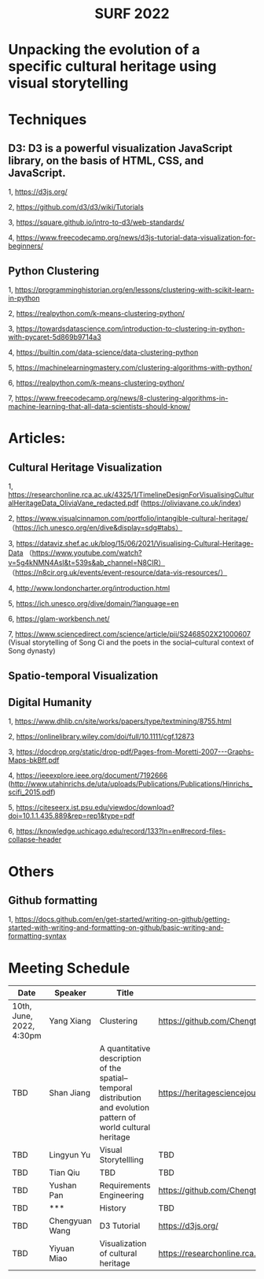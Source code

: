 <h1 align="center">SURF 2022</h1>

# Unpacking the evolution of a specific cultural heritage using visual storytelling

# Techniques
## D3: D3 is a powerful visualization JavaScript library, on the basis of HTML, CSS, and JavaScript.
1, https://d3js.org/

2, https://github.com/d3/d3/wiki/Tutorials

3, https://square.github.io/intro-to-d3/web-standards/

4, https://www.freecodecamp.org/news/d3js-tutorial-data-visualization-for-beginners/

## Python Clustering

1, https://programminghistorian.org/en/lessons/clustering-with-scikit-learn-in-python

2, https://realpython.com/k-means-clustering-python/

3, https://towardsdatascience.com/introduction-to-clustering-in-python-with-pycaret-5d869b9714a3

4, https://builtin.com/data-science/data-clustering-python

5, https://machinelearningmastery.com/clustering-algorithms-with-python/

6, https://realpython.com/k-means-clustering-python/

7, https://www.freecodecamp.org/news/8-clustering-algorithms-in-machine-learning-that-all-data-scientists-should-know/
 




# Articles:
## Cultural Heritage Visualization
1, https://researchonline.rca.ac.uk/4325/1/TimelineDesignForVisualisingCulturalHeritageData_OliviaVane_redacted.pdf (https://oliviavane.co.uk/index)

2, https://www.visualcinnamon.com/portfolio/intangible-cultural-heritage/ （https://ich.unesco.org/en/dive&display=sdg#tabs）

3,  https://dataviz.shef.ac.uk/blog/15/06/2021/Visualising-Cultural-Heritage-Data （https://www.youtube.com/watch?v=5g4kNMN4AsI&t=539s&ab_channel=N8CIR）
（https://n8cir.org.uk/events/event-resource/data-vis-resources/）

4, http://www.londoncharter.org/introduction.html

5, https://ich.unesco.org/dive/domain/?language=en

6, https://glam-workbench.net/

7, https://www.sciencedirect.com/science/article/pii/S2468502X21000607 (Visual storytelling of Song Ci and the poets in the social–cultural context of Song dynasty)

## Spatio-temporal Visualization 

## Digital Humanity

1, https://www.dhlib.cn/site/works/papers/type/textmining/8755.html

2, https://onlinelibrary.wiley.com/doi/full/10.1111/cgf.12873

3, https://docdrop.org/static/drop-pdf/Pages-from-Moretti-2007---Graphs-Maps-bkBff.pdf

4, https://ieeexplore.ieee.org/document/7192666 (http://www.utahinrichs.de/uta/uploads/Publications/Publications/Hinrichs_scifi_2015.pdf)

5, https://citeseerx.ist.psu.edu/viewdoc/download?doi=10.1.1.435.889&rep=rep1&type=pdf

6, https://knowledge.uchicago.edu/record/133?ln=en#record-files-collapse-header

# Others
## Github formatting

1, https://docs.github.com/en/get-started/writing-on-github/getting-started-with-writing-and-formatting-on-github/basic-writing-and-formatting-syntax



# Meeting Schedule

| **Date** | **Speaker**  | **Title**  |  **Reference** |
| ------- | --------------- | ---------------- | -------- |
|  10th, June, 2022, 4:30pm | Yang Xiang | Clustering | https://github.com/ChengtaoJi/SURF2022/tree/main/Presentation/XiangYang |
| TBD   | Shan Jiang | A quantitative description of the spatial–temporal distribution and evolution pattern of world cultural heritage | https://heritagesciencejournal.springeropen.com/articles/10.1186/s40494-021-00549-6 |
| TBD     | Lingyun Yu| Visual Storytellling| TBD |
| TBD     | Tian Qiu | TBD | TBD |
| TBD     | Yushan Pan | Requirements Engineering | https://github.com/ChengtaoJi/SURF2022/blob/main/Presentation/Requirement_Engineering_YushanPan.pdf |
| TBD     | *** | History | TBD |
| TBD   | Chengyuan Wang| D3 Tutorial | https://d3js.org/ |
|  TBD | Yiyuan Miao | Visualization of cultural heritage |  https://researchonline.rca.ac.uk/4325/1/TimelineDesignForVisualisingCulturalHeritageData_OliviaVane_redacted.pdf |
